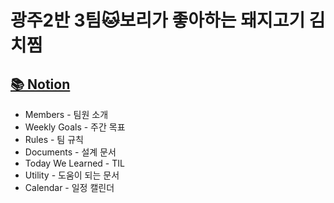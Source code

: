 # 광주2반 3팀🐱보리가 좋아하는 돼지고기 김치찜

## [📚 Notion](https://selective-vanadium-86b.notion.site/001e4a8aab7442b5998bc129e6ebd090)

- Members - 팀원 소개
- Weekly Goals - 주간 목표
- Rules - 팀 규칙
- Documents - 설계 문서
- Today We Learned - TIL
- Utility - 도움이 되는 문서
- Calendar - 일정 캘린더

